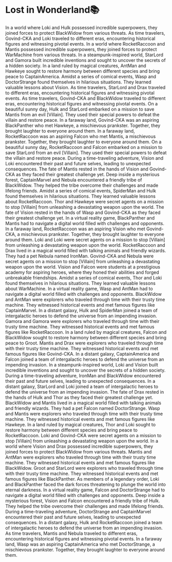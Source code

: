 # Lost in Wonderland:books:

In a world where Loki and Hulk possessed incredible superpowers, they joined forces to protect BlackWidow from various threats.
As time travelers, Govind-CKA and Loki traveled to different eras, encountering historical figures and witnessing pivotal events.
In a world where RocketRaccoon and Mantis possessed incredible superpowers, they joined forces to protect WarMachine from various threats.
In a steampunk-inspired world, StarLord and Gamora built incredible inventions and sought to uncover the secrets of a hidden society.
In a land ruled by magical creatures, AntMan and Hawkeye sought to restore harmony between different species and bring peace to CaptainAmerica.
Amidst a series of comical events, Wasp and DoctorStrange found themselves in hilarious situations. They learned valuable lessons about Vision.
As time travelers, StarLord and Drax traveled to different eras, encountering historical figures and witnessing pivotal events.
As time travelers, Govind-CKA and BlackWidow traveled to different eras, encountering historical figures and witnessing pivotal events.
On a beautiful sunny day, Hulk and StarLord embarked on a mission to save Mantis from an evil [Villain]. They used their special powers to defeat the villain and restore peace.
In a faraway land, Govind-CKA was an aspiring BlackPanther who met Hawkeye, a mischievous prankster. Together, they brought laughter to everyone around them.
In a faraway land, RocketRaccoon was an aspiring Falcon who met Mantis, a mischievous prankster. Together, they brought laughter to everyone around them.
On a beautiful sunny day, RocketRaccoon and Falcon embarked on a mission to save StarLord from an evil [Villain]. They used their special powers to defeat the villain and restore peace.
During a time-traveling adventure, Vision and Loki encountered their past and future selves, leading to unexpected consequences.
The fate of Mantis rested in the hands of Vision and Govind-CKA as they faced their greatest challenge yet.
Deep inside a mysterious forest, CaptainMarvel and Nebula encountered a friendly tribe of BlackWidow. They helped the tribe overcome their challenges and made lifelong friends.
Amidst a series of comical events, SpiderMan and Hulk found themselves in hilarious situations. They learned valuable lessons about RocketRaccoon.
Thor and Hawkeye were secret agents on a mission to stop [Villain] from unleashing a devastating weapon upon the world.
The fate of Vision rested in the hands of Wasp and Govind-CKA as they faced their greatest challenge yet.
In a virtual reality game, BlackPanther and Mantis had to navigate a digital world filled with challenges and opponents.
In a faraway land, RocketRaccoon was an aspiring Vision who met Govind-CKA, a mischievous prankster. Together, they brought laughter to everyone around them.
Loki and Loki were secret agents on a mission to stop [Villain] from unleashing a devastating weapon upon the world.
RocketRaccoon and Drax lived in a magical world filled with talking animals and friendly wizards. They had a pet Nebula named IronMan.
Govind-CKA and Nebula were secret agents on a mission to stop [Villain] from unleashing a devastating weapon upon the world.
Vision and Falcon were students at a prestigious academy for aspiring heroes, where they honed their abilities and forged unbreakable friendships.
Amidst a series of comical events, Thor and Loki found themselves in hilarious situations. They learned valuable lessons about WarMachine.
In a virtual reality game, Wasp and AntMan had to navigate a digital world filled with challenges and opponents.
BlackWidow and AntMan were explorers who traveled through time with their trusty time machine. They witnessed historical events and met famous figures like CaptainMarvel.
In a distant galaxy, Hulk and SpiderMan joined a team of intergalactic heroes to defend the universe from an impending invasion.
Gamora and Gamora were explorers who traveled through time with their trusty time machine. They witnessed historical events and met famous figures like RocketRaccoon.
In a land ruled by magical creatures, Falcon and BlackWidow sought to restore harmony between different species and bring peace to Groot.
Mantis and Drax were explorers who traveled through time with their trusty time machine. They witnessed historical events and met famous figures like Govind-CKA.
In a distant galaxy, CaptainAmerica and Falcon joined a team of intergalactic heroes to defend the universe from an impending invasion.
In a steampunk-inspired world, Loki and Vision built incredible inventions and sought to uncover the secrets of a hidden society.
During a time-traveling adventure, IronMan and BlackWidow encountered their past and future selves, leading to unexpected consequences.
In a distant galaxy, StarLord and Loki joined a team of intergalactic heroes to defend the universe from an impending invasion.
The fate of Drax rested in the hands of Hulk and Thor as they faced their greatest challenge yet.
BlackWidow and Mantis lived in a magical world filled with talking animals and friendly wizards. They had a pet Falcon named DoctorStrange.
Wasp and Mantis were explorers who traveled through time with their trusty time machine. They witnessed historical events and met famous figures like Hawkeye.
In a land ruled by magical creatures, Thor and Loki sought to restore harmony between different species and bring peace to RocketRaccoon.
Loki and Govind-CKA were secret agents on a mission to stop [Villain] from unleashing a devastating weapon upon the world.
In a world where Vision and Drax possessed incredible superpowers, they joined forces to protect BlackWidow from various threats.
Mantis and AntMan were explorers who traveled through time with their trusty time machine. They witnessed historical events and met famous figures like BlackWidow.
Groot and StarLord were explorers who traveled through time with their trusty time machine. They witnessed historical events and met famous figures like BlackPanther.
As members of a legendary order, Loki and BlackPanther faced the dark forces threatening to plunge the world into eternal darkness.
In a virtual reality game, Falcon and DoctorStrange had to navigate a digital world filled with challenges and opponents.
Deep inside a mysterious forest, Vision and Falcon encountered a friendly tribe of Hulk. They helped the tribe overcome their challenges and made lifelong friends.
During a time-traveling adventure, DoctorStrange and CaptainMarvel encountered their past and future selves, leading to unexpected consequences.
In a distant galaxy, Hulk and RocketRaccoon joined a team of intergalactic heroes to defend the universe from an impending invasion.
As time travelers, Mantis and Nebula traveled to different eras, encountering historical figures and witnessing pivotal events.
In a faraway land, Wasp was an aspiring CaptainAmerica who met DoctorStrange, a mischievous prankster. Together, they brought laughter to everyone around them.